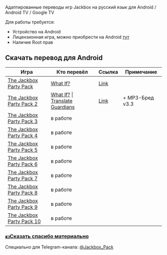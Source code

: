 Адаптированные переводы игр Jackbox на русский язык для Android / Android TV / Google TV


Для работы требуется:
- Устройство на Android
- Лицензионная игра, можно приобрести на Android [тут](https://play.google.com/store/apps/developer?id=Jackbox+Games,+Inc.)
- Наличие Root прав
  



## Скачать перевод для Android
| Игра | Кто перевёл | Ссылка | Примечание|
| ------------- | ------------- | ------------- | ------------- |
| [The Jackbox Party Pack](https://play.google.com/store/apps/details?id=com.jackboxgames.JackboxPartyLoaderFull) | [What If?](https://whatif.one/) | [Link](https://github.com/qwertykolea/Jackbox_Pack/releases/download/JPP1/TJPP1_WhatIF_10.10.2022-RD_12.12.2023_17.52.zip) |
| [The Jackbox Party Pack 2](https://play.google.com/store/apps/details?id=com.jackboxgames.JBPP2Loader) | [What If?](https://whatif.one/) \| [Translate Guardians](https://www.trgu.ru/) | [Link](https://github.com/qwertykolea/Jackbox_Pack/releases/download/JPP2/TJPP2_WhatIF_06.03.2023-TG_04.12.2023-RD_28.12.2023_1404.zip) | + MP3-Бред v3.3 |
| [The Jackbox Party Pack 3](https://play.google.com/store/apps/details?id=com.jackboxgames.TJPP3Loader) | в работе |
| [The Jackbox Party Pack 4](https://play.google.com/store/apps/details?id=com.jackboxgames.TJPP4Loader) | в работе |
| [The Jackbox Party Pack 5](https://play.google.com/store/apps/details?id=com.jackboxgames.TJPP5Loader) | в работе |
| [The Jackbox Party Pack 6](https://play.google.com/store/apps/details?id=com.jackboxgames.TJPP6Loader) | в работе |
| [The Jackbox Party Pack 7](https://play.google.com/store/apps/details?id=com.jackboxgames.TJPP7Loader) | в работе |
| [The Jackbox Party Pack 8](https://play.google.com/store/apps/developer?id=Jackbox+Games,+Inc.) | в работе |
| [The Jackbox Party Pack 9](https://play.google.com/store/apps/developer?id=Jackbox+Games,+Inc.) | в работе |
| [The Jackbox Party Pack 10](https://play.google.com/store/apps/developer?id=Jackbox+Games,+Inc.) | в работе |

### [💵Сказать спасибо материально](https://telegra.ph/Spasibo-12-29-2)

Специально для Telegram-канала: [@Jackbox_Pack](https://t.me/Jackbox_Pack)
